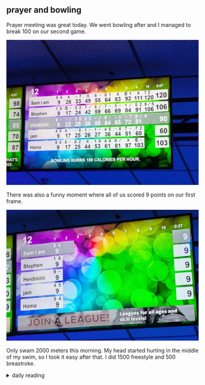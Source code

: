 ## prayer and bowling

Prayer meeting was great today. We went bowling after and I managed to break 100 on our second game.

![image showing my score of 106 points](/images/2024/12/2024-12-13-prayer-and-bowling/breaking-100-points.jpg)

There was also a funny moment where all of us scored 9 points on our first frame.

![image showing scores of 9 across the board](/images/2024/12/2024-12-13-prayer-and-bowling/all-9-scores.jpg)

Only swam 2000 meters this morning. My head started hurting in the middle of my swim, so I took it easy after that. I did 1500 freestyle and 500 breastroke.

<details markdown="1">
<summary>daily reading</summary>

| {{ page.date | date: "%B %-d, %Y" }} |
| :-------------: |
| [Deut. 18; Ps. 105; Isa. 45; Rev. 15]({% link pages/_Bible/Bible-year-1.md %}) |
| [WCF 17; WLC 107-114; WSC 63-66]({% link pages/_reformed_standards/westminster-month-1.md %}) |
| [The Nicene Creed](https://threeforms.org/the-nicene-creed/) |

</details>